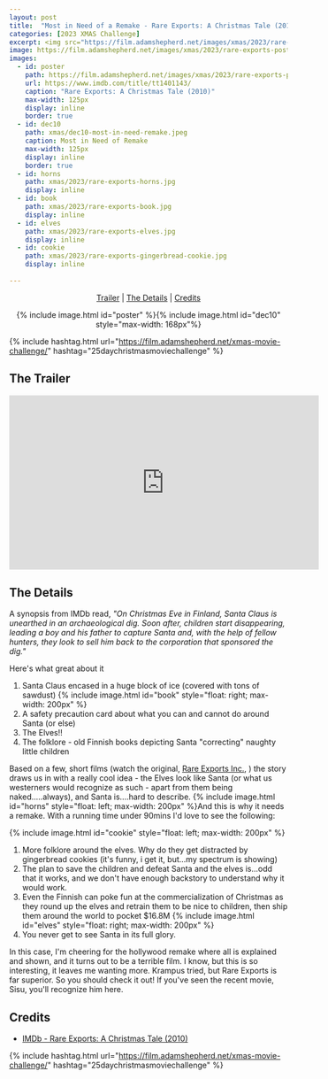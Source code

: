 ```yaml
---
layout: post
title:  "Most in Need of a Remake - Rare Exports: A Christmas Tale (2010)"
categories: [2023 XMAS Challenge]
excerpt: <img src="https://film.adamshepherd.net/images/xmas/2023/rare-exports-poster.jpg" height="125px"/>
image: https://film.adamshepherd.net/images/xmas/2023/rare-exports-poster.jpg
images:
  - id: poster
    path: https://film.adamshepherd.net/images/xmas/2023/rare-exports-poster.jpg
    url: https://www.imdb.com/title/tt1401143/
    caption: "Rare Exports: A Christmas Tale (2010)"
    max-width: 125px
    display: inline
    border: true
  - id: dec10
    path: xmas/dec10-most-in-need-remake.jpeg
    caption: Most in Need of Remake	
    max-width: 125px
    display: inline
    border: true
  - id: horns
    path: xmas/2023/rare-exports-horns.jpg
    display: inline
  - id: book
    path: xmas/2023/rare-exports-book.jpg
    display: inline
  - id: elves
    path: xmas/2023/rare-exports-elves.jpg
    display: inline
  - id: cookie
    path: xmas/2023/rare-exports-gingerbread-cookie.jpg
    display: inline
  
---
```


<div style="text-align: center">
  <p><a href="#the-trailer">Trailer</a> | <a href="#the-details">The Details</a> | <a href="#credits">Credits</a></p>
  <p>{% include image.html id="poster" %}{% include image.html id="dec10" style="max-width: 168px"%}</p>
</div>

{% include hashtag.html url="https://film.adamshepherd.net/xmas-movie-challenge/" hashtag="25daychristmasmoviechallenge" %}

## The Trailer 

<div style="text-align: center">
  <iframe width="560" height="315" src="https://www.youtube.com/embed/PwT3wtUCv9Y?si=nBN3JgHkdNslqjWL" title="YouTube video player" frameborder="0" allow="accelerometer; autoplay; clipboard-write; encrypted-media; gyroscope; picture-in-picture; web-share" allowfullscreen></iframe>
</div>

## The Details

A synopsis from IMDb read, _"On Christmas Eve in Finland, Santa Claus is unearthed in an archaeological dig. Soon after, children start disappearing, leading a boy and his father to capture Santa and, with the help of fellow hunters, they look to sell him back to the corporation that sponsored the dig."_

Here's what great about it

1. Santa Claus encased in a huge block of ice (covered with tons of sawdust) {% include image.html id="book" style="float: right; max-width: 200px" %}
2. A safety precaution card about what you can and cannot do around Santa (or else)
3. The Elves!!
4. The folklore - old Finnish books depicting Santa "correcting" naughty little children


Based on a few, short films (watch the original, [Rare Exports Inc.](https://www.shortoftheweek.com/2012/12/24/rare-exports-inc/), ) the story draws us in with a really cool idea - the Elves look like Santa (or what us westerners would recognize as such - apart from them being naked.....always), and Santa is....hard to describe. {% include image.html id="horns" style="float: left; max-width: 200px" %}And this is why it needs a remake. With a running time under 90mins I'd love to see the following:

{% include image.html id="cookie" style="float: left; max-width: 200px" %}

1. More folklore around the elves. Why do they get distracted by gingerbread cookies (it's funny, i get it, but...my spectrum is showing)
2. The plan to save the children and defeat Santa and the elves is...odd that it works, and we don't have enough backstory to understand why it would work. 
3. Even the Finnish can poke fun at the commercialization of Christmas as they round up the elves and retrain them to be nice to children, then ship them around the world to pocket $16.8M 
{% include image.html id="elves" style="float: right; max-width: 200px" %}
4. You never get to see Santa in its full glory. 

In this case, I'm cheering for the hollywood remake where all is explained and shown, and it turns out to be a terrible film. I know, but this is so interesting, it leaves me wanting more. Krampus tried, but Rare Exports is far superior. 
So you should check it out! If you've seen the recent movie, Sisu, you'll recognize him here.

## Credits

* [IMDb - Rare Exports: A Christmas Tale (2010)](https://www.imdb.com/title/tt1401143/)


{% include hashtag.html url="https://film.adamshepherd.net/xmas-movie-challenge/" hashtag="25daychristmasmoviechallenge" %}

<p>&nbsp;</p>
